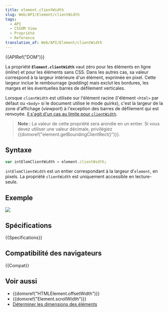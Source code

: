 ```yaml
---
title: element.clientWidth
slug: Web/API/Element/clientWidth
tags:
  - API
  - CSSOM View
  - Propriété
  - Reference
translation_of: Web/API/Element/clientWidth
---
```


{{APIRef("DOM")}}

La propriété **`Element.clientWidth`** vaut zéro pour les éléments en ligne (_inline_) et pour les éléments sans CSS. Dans les autres cas, sa valeur correspond à la largeur intérieure d'un élément, exprimée en pixel. Cette largeur inclue le rembourrage (_padding_) mais exclut les bordures, les marges et les éventuelles barres de défilement verticales.

Lorsque `clientWidth` est utilisée sur l'élément racine (l'élément `<html>` par défaut ou `<body>` si le document utilise le mode _quirks_), c'est la largeur de la zone d'affichage (_viewport_) à l'exception des barres de défilement qui est renvoyée. [Il s'agit d'un cas au limite pour `clientWidth`](https://www.w3.org/TR/2016/WD-cssom-view-1-20160317/#dom-element-clientwidth).

> **Note :** La valeur de cette propriété sera arondie en un entier. Si vous devez utiliser une valeur décimale, privilégiez {{domxref("element.getBoundingClientRect()")}}.

## Syntaxe

```js
var intElemClientWidth = element.clientWidth;
```

`intElemClientWidth` est un entier correspondant à la largeur d'`element`, en pixels. La propriété `clientWidth` est uniquement accessible en lecture-seule.

## Exemple

![](dimensions-client.png)

## Spécifications

{{Specifications}}

## Compatibilité des navigateurs

{{Compat}}

## Voir aussi

- {{domxref("HTMLElement.offsetWidth")}}
- {{domxref("Element.scrollWidth")}}
- [Déterminer les dimensions des éléments](/fr/docs/Web/API/CSS_Object_Model/Determining_the_dimensions_of_elements)
